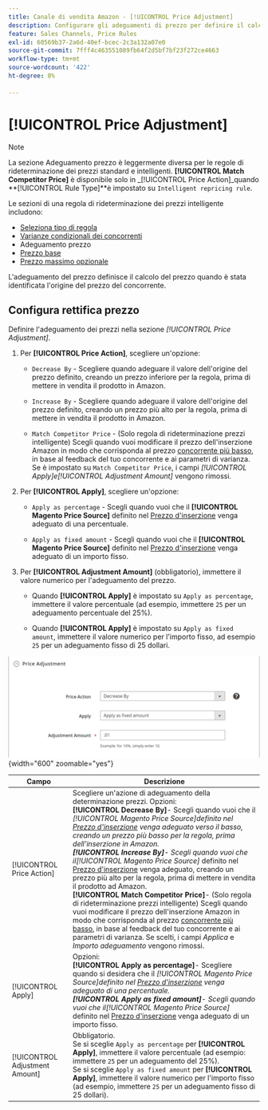 ```yaml
---
title: Canale di vendita Amazon - [!UICONTROL Price Adjustment]
description: Configurare gli adeguamenti di prezzo per definire il calcolo del prezzo dopo aver identificato l'origine del prezzo del concorrente Amazon.
feature: Sales Channels, Price Rules
exl-id: 60569b37-2a6d-40ef-bcec-2c3a132a07e0
source-git-commit: 7fff4c463551089fb64f2d5bf7bf23f272ce4663
workflow-type: tm+mt
source-wordcount: '422'
ht-degree: 0%

---
```


# [!UICONTROL Price Adjustment]

>[!NOTE]
>
>La sezione Adeguamento prezzo è leggermente diversa per le regole di rideterminazione dei prezzi standard e intelligenti. **[!UICONTROL Match Competitor Price]** è disponibile solo in _[!UICONTROL Price Action]_quando **[!UICONTROL Rule Type]**è impostato su `Intelligent repricing rule`.

Le sezioni di una regola di rideterminazione dei prezzi intelligente includono:

- [Seleziona tipo di regola](./intelligent-repricing-rules.md)
- [Varianze condizionali dei concorrenti](./competitor-conditional-variances.md)
- Adeguamento prezzo
- [Prezzo base](./floor-price.md)
- [Prezzo massimo opzionale](./optional-ceiling-price.md)

L&#39;adeguamento del prezzo definisce il calcolo del prezzo quando è stata identificata l&#39;origine del prezzo del concorrente.

## Configura rettifica prezzo

Definire l&#39;adeguamento dei prezzi nella sezione _[!UICONTROL Price Adjustment]_.

1. Per **[!UICONTROL Price Action]**, scegliere un&#39;opzione:

   - `Decrease By` - Scegliere quando adeguare il valore dell&#39;origine del prezzo definito, creando un prezzo inferiore per la regola, prima di mettere in vendita il prodotto in Amazon.

   - `Increase By` - Scegliere quando adeguare il valore dell&#39;origine del prezzo definito, creando un prezzo più alto per la regola, prima di mettere in vendita il prodotto in Amazon.

   - `Match Competitor Price` - (Solo regola di rideterminazione prezzi intelligente) Scegli quando vuoi modificare il prezzo dell&#39;inserzione Amazon in modo che corrisponda al prezzo [concorrente più basso](./lowest-competitor-pricing.md), in base al feedback del tuo concorrente e ai parametri di varianza. Se è impostato su `Match Competitor Price`, i campi _[!UICONTROL Apply]_e_[!UICONTROL Adjustment Amount]_ vengono rimossi.

1. Per **[!UICONTROL Apply]**, scegliere un&#39;opzione:

   - `Apply as percentage` - Scegli quando vuoi che il **[!UICONTROL Magento Price Source]** definito nel [Prezzo d&#39;inserzione](./listing-price.md) venga adeguato di una percentuale.

   - `Apply as fixed amount` - Scegli quando vuoi che il **[!UICONTROL Magento Price Source]** definito nel [Prezzo d&#39;inserzione](./listing-price.md) venga adeguato di un importo fisso.

1. Per **[!UICONTROL Adjustment Amount]** (obbligatorio), immettere il valore numerico per l&#39;adeguamento del prezzo.

   - Quando **[!UICONTROL Apply]** è impostato su `Apply as percentage`, immettere il valore percentuale (ad esempio, immettere `25` per un adeguamento percentuale del 25%).

   - Quando **[!UICONTROL Apply]** è impostato su `Apply as fixed amount`, immettere il valore numerico per l&#39;importo fisso, ad esempio `25` per un adeguamento fisso di 25 dollari.

![Regola di rideterminazione prezzi intelligente - rettifica prezzo](assets/amazon-price-adjustment.png){width="600" zoomable="yes"}

| Campo | Descrizione |
|--------------------------------|-------------------------------------------------------------------------------------------------------------------------------------------------------------------------------------------------------------------------------------------------------------------------------------------------------------------------------------------------------------------------------------------------------------------------------------------------------------------------------------------------------------------------------------------------------------------------------------------------------------------------------------------------------------------------------------------------------------------------------------------------------------------------------------------------------------------------------------------------------------------------------------------|
| [!UICONTROL Price Action] | Scegliere un&#39;azione di adeguamento della determinazione prezzi. Opzioni:<br>**[!UICONTROL Decrease By]**- Scegli quando vuoi che il _[!UICONTROL Magento Price Source]_definito nel [Prezzo d&#39;inserzione](./listing-price.md) venga adeguato verso il basso, creando un prezzo più basso per la regola, prima dell&#39;inserzione in Amazon.<br>**[!UICONTROL Increase By]**- Scegli quando vuoi che il_[!UICONTROL Magento Price Source]_ definito nel [Prezzo d&#39;inserzione](./listing-price.md) venga adeguato, creando un prezzo più alto per la regola, prima di mettere in vendita il prodotto ad Amazon.<br>**[!UICONTROL Match Competitor Price]**- (Solo regola di rideterminazione prezzi intelligente) Scegli quando vuoi modificare il prezzo dell&#39;inserzione Amazon in modo che corrisponda al prezzo [concorrente più basso](./lowest-competitor-pricing.md), in base al feedback del tuo concorrente e ai parametri di varianza. Se scelti, i campi _Applica_ e _Importo adeguamento_ vengono rimossi. |
| [!UICONTROL Apply] | Opzioni:<br>**[!UICONTROL Apply as percentage]**- Scegliere quando si desidera che il _[!UICONTROL Magento Price Source]_definito nel [Prezzo d&#39;inserzione](./listing-price.md) venga adeguato di una percentuale.<br>**[!UICONTROL Apply as fixed amount]**- Scegli quando vuoi che il_[!UICONTROL Magento Price Source]_ definito nel [Prezzo d&#39;inserzione](./listing-price.md) venga adeguato di un importo fisso. |
| [!UICONTROL Adjustment Amount] | Obbligatorio.<br>Se si sceglie `Apply as percentage` per **[!UICONTROL Apply]**, immettere il valore percentuale (ad esempio: immettere `25` per un adeguamento del 25%).<br>Se si sceglie `Apply as fixed amount` per **[!UICONTROL Apply]**, immettere il valore numerico per l&#39;importo fisso (ad esempio, immettere `25` per un adeguamento fisso di 25 dollari). |
